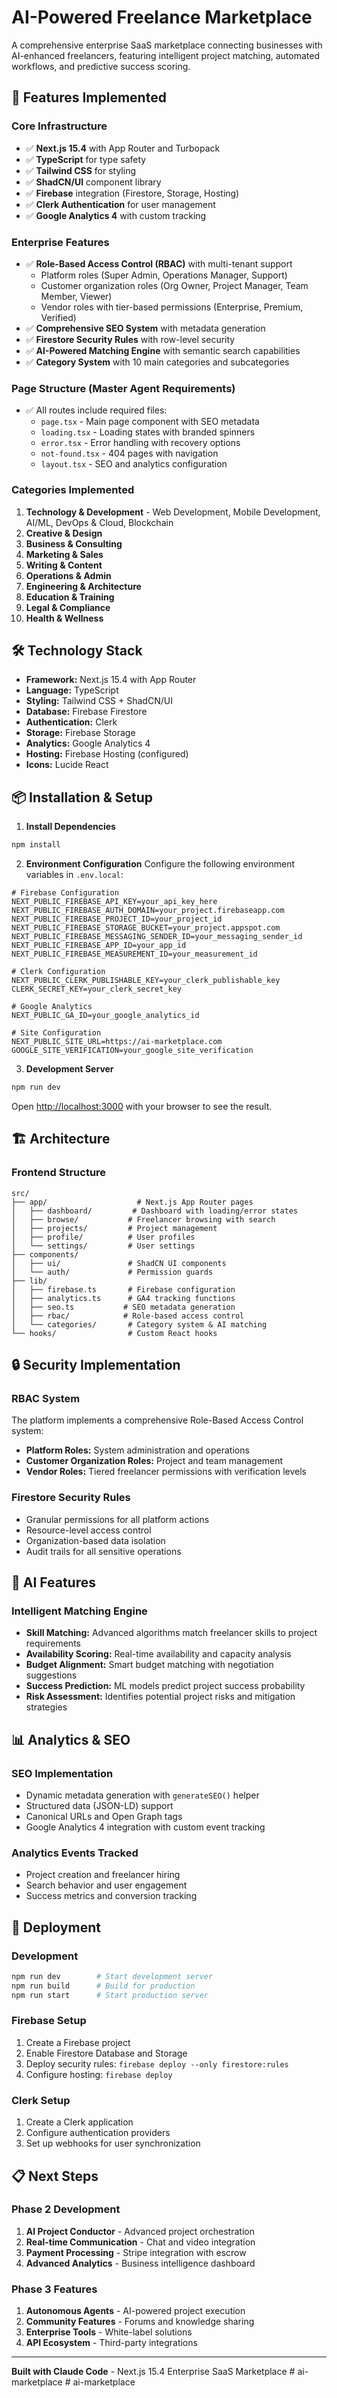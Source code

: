 # AI-Powered Freelance Marketplace

A comprehensive enterprise SaaS marketplace connecting businesses with AI-enhanced freelancers, featuring intelligent project matching, automated workflows, and predictive success scoring.

## 🚀 Features Implemented

### Core Infrastructure
- ✅ **Next.js 15.4** with App Router and Turbopack
- ✅ **TypeScript** for type safety
- ✅ **Tailwind CSS** for styling
- ✅ **ShadCN/UI** component library
- ✅ **Firebase** integration (Firestore, Storage, Hosting)
- ✅ **Clerk Authentication** for user management
- ✅ **Google Analytics 4** with custom tracking

### Enterprise Features
- ✅ **Role-Based Access Control (RBAC)** with multi-tenant support
  - Platform roles (Super Admin, Operations Manager, Support)
  - Customer organization roles (Org Owner, Project Manager, Team Member, Viewer)
  - Vendor roles with tier-based permissions (Enterprise, Premium, Verified)
- ✅ **Comprehensive SEO System** with metadata generation
- ✅ **Firestore Security Rules** with row-level security
- ✅ **AI-Powered Matching Engine** with semantic search capabilities
- ✅ **Category System** with 10 main categories and subcategories

### Page Structure (Master Agent Requirements)
- ✅ All routes include required files:
  - `page.tsx` - Main page component with SEO metadata
  - `loading.tsx` - Loading states with branded spinners
  - `error.tsx` - Error handling with recovery options
  - `not-found.tsx` - 404 pages with navigation
  - `layout.tsx` - SEO and analytics configuration

### Categories Implemented
1. **Technology & Development** - Web Development, Mobile Development, AI/ML, DevOps & Cloud, Blockchain
2. **Creative & Design**
3. **Business & Consulting**
4. **Marketing & Sales**
5. **Writing & Content**
6. **Operations & Admin**
7. **Engineering & Architecture**
8. **Education & Training**
9. **Legal & Compliance**
10. **Health & Wellness**

## 🛠️ Technology Stack

- **Framework:** Next.js 15.4 with App Router
- **Language:** TypeScript
- **Styling:** Tailwind CSS + ShadCN/UI
- **Database:** Firebase Firestore
- **Authentication:** Clerk
- **Storage:** Firebase Storage
- **Analytics:** Google Analytics 4
- **Hosting:** Firebase Hosting (configured)
- **Icons:** Lucide React

## 📦 Installation & Setup

1. **Install Dependencies**
```bash
npm install
```

2. **Environment Configuration**
Configure the following environment variables in `.env.local`:

```env
# Firebase Configuration
NEXT_PUBLIC_FIREBASE_API_KEY=your_api_key_here
NEXT_PUBLIC_FIREBASE_AUTH_DOMAIN=your_project.firebaseapp.com
NEXT_PUBLIC_FIREBASE_PROJECT_ID=your_project_id
NEXT_PUBLIC_FIREBASE_STORAGE_BUCKET=your_project.appspot.com
NEXT_PUBLIC_FIREBASE_MESSAGING_SENDER_ID=your_messaging_sender_id
NEXT_PUBLIC_FIREBASE_APP_ID=your_app_id
NEXT_PUBLIC_FIREBASE_MEASUREMENT_ID=your_measurement_id

# Clerk Configuration
NEXT_PUBLIC_CLERK_PUBLISHABLE_KEY=your_clerk_publishable_key
CLERK_SECRET_KEY=your_clerk_secret_key

# Google Analytics
NEXT_PUBLIC_GA_ID=your_google_analytics_id

# Site Configuration
NEXT_PUBLIC_SITE_URL=https://ai-marketplace.com
GOOGLE_SITE_VERIFICATION=your_google_site_verification
```


3. **Development Server**
```bash
npm run dev
```

Open [http://localhost:3000](http://localhost:3000) with your browser to see the result.

## 🏗️ Architecture

### Frontend Structure
```
src/
├── app/                    # Next.js App Router pages
│   ├── dashboard/         # Dashboard with loading/error states
│   ├── browse/           # Freelancer browsing with search
│   ├── projects/         # Project management
│   ├── profile/          # User profiles
│   └── settings/         # User settings
├── components/
│   ├── ui/               # ShadCN UI components
│   └── auth/             # Permission guards
├── lib/
│   ├── firebase.ts       # Firebase configuration
│   ├── analytics.ts      # GA4 tracking functions
│   ├── seo.ts           # SEO metadata generation
│   ├── rbac/            # Role-based access control
│   └── categories/       # Category system & AI matching
└── hooks/                # Custom React hooks
```

## 🔒 Security Implementation

### RBAC System
The platform implements a comprehensive Role-Based Access Control system:

- **Platform Roles:** System administration and operations
- **Customer Organization Roles:** Project and team management
- **Vendor Roles:** Tiered freelancer permissions with verification levels

### Firestore Security Rules
- Granular permissions for all platform actions
- Resource-level access control
- Organization-based data isolation
- Audit trails for all sensitive operations

## 🤖 AI Features

### Intelligent Matching Engine
- **Skill Matching:** Advanced algorithms match freelancer skills to project requirements
- **Availability Scoring:** Real-time availability and capacity analysis  
- **Budget Alignment:** Smart budget matching with negotiation suggestions
- **Success Prediction:** ML models predict project success probability
- **Risk Assessment:** Identifies potential project risks and mitigation strategies

## 📊 Analytics & SEO

### SEO Implementation
- Dynamic metadata generation with `generateSEO()` helper
- Structured data (JSON-LD) support
- Canonical URLs and Open Graph tags
- Google Analytics 4 integration with custom event tracking

### Analytics Events Tracked
- Project creation and freelancer hiring
- Search behavior and user engagement
- Success metrics and conversion tracking

## 🚀 Deployment

### Development
```bash
npm run dev        # Start development server
npm run build      # Build for production
npm run start      # Start production server
```

### Firebase Setup
1. Create a Firebase project
2. Enable Firestore Database and Storage
3. Deploy security rules: `firebase deploy --only firestore:rules`
4. Configure hosting: `firebase deploy`

### Clerk Setup
1. Create a Clerk application
2. Configure authentication providers
3. Set up webhooks for user synchronization

## 📋 Next Steps

### Phase 2 Development
1. **AI Project Conductor** - Advanced project orchestration
2. **Real-time Communication** - Chat and video integration
3. **Payment Processing** - Stripe integration with escrow
4. **Advanced Analytics** - Business intelligence dashboard

### Phase 3 Features
1. **Autonomous Agents** - AI-powered project execution
2. **Community Features** - Forums and knowledge sharing
3. **Enterprise Tools** - White-label solutions
4. **API Ecosystem** - Third-party integrations

---

**Built with Claude Code** - Next.js 15.4 Enterprise SaaS Marketplace
#   a i - m a r k e t p l a c e 
 
 #   a i - m a r k e t p l a c e 
 
 